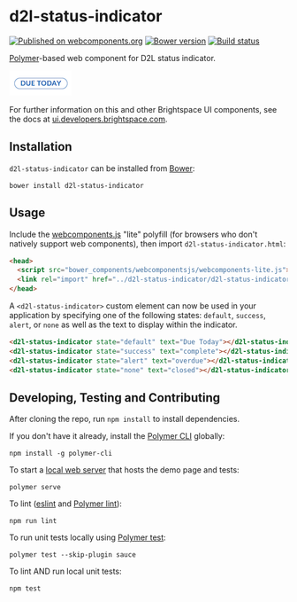 # d2l-status-indicator
[![Published on webcomponents.org](https://img.shields.io/badge/webcomponents.org-published-blue.svg)](https://www.webcomponents.org/element/BrightspaceUI/status-indicator)
[![Bower version][bower-image]][bower-url]
[![Build status][ci-image]][ci-url]

[Polymer](https://www.polymer-project.org)-based web component for D2L status indicator.

![screenshot of status-indicator component](/default-indicator.png)

For further information on this and other Brightspace UI components, see the docs at [ui.developers.brightspace.com](http://ui.developers.brightspace.com/).

## Installation

`d2l-status-indicator` can be installed from [Bower][bower-url]:
```shell
bower install d2l-status-indicator
```

## Usage

Include the [webcomponents.js](http://webcomponents.org/polyfills/) "lite" polyfill (for browsers who don't natively support web components), then import `d2l-status-indicator.html`:
```html
<head>
  <script src="bower_components/webcomponentsjs/webcomponents-lite.js"></script>
  <link rel="import" href="../d2l-status-indicator/d2l-status-indicator.html">
</head>
```

A `<d2l-status-indicator>` custom element can now be used in your application by specifying one of the following states: `default`, `success`, `alert`, or `none` as well as the text to display within the indicator.

<!---
```
<custom-element-demo>
  <template>
    <script src="../webcomponentsjs/webcomponents-lite.js"></script>
    <link rel="import" href="../d2l-typography/d2l-typography.html">
    <link rel="import" href="d2l-status-indicator.html">
    <custom-style include="d2l-typography">
      <style is="custom-style" include="d2l-typography"></style>
    </custom-style>
    <style>
      html {
        font-size: 20px;
      }
	  d2l-status-indicator {
		  margin-bottom: 10px;
	  }
    </style>
    <next-code-block></next-code-block>
  </template>
</custom-element-demo>
```
-->
```html
<d2l-status-indicator state="default" text="Due Today"></d2l-status-indicator>
<d2l-status-indicator state="success" text="complete"></d2l-status-indicator>
<d2l-status-indicator state="alert" text="overdue"></d2l-status-indicator>
<d2l-status-indicator state="none" text="closed"></d2l-status-indicator>
```

## Developing, Testing and Contributing

After cloning the repo, run `npm install` to install dependencies.

If you don't have it already, install the [Polymer CLI](https://www.polymer-project.org/2.0/docs/tools/polymer-cli) globally:

```shell
npm install -g polymer-cli
```

To start a [local web server](https://www.polymer-project.org/2.0/docs/tools/polymer-cli-commands#serve) that hosts the demo page and tests:

```shell
polymer serve
```

To lint ([eslint](http://eslint.org/) and [Polymer lint](https://www.polymer-project.org/2.0/docs/tools/polymer-cli-commands#lint)):

```shell
npm run lint
```

To run unit tests locally using [Polymer test](https://www.polymer-project.org/2.0/docs/tools/polymer-cli-commands#tests):

```shell
polymer test --skip-plugin sauce
```

To lint AND run local unit tests:

```shell
npm test
```

[bower-url]: http://bower.io/search/?q=d2l-status-indicator
[bower-image]: https://badge.fury.io/bo/d2l-status-indicator.svg
[ci-url]: https://travis-ci.org/BrightspaceUI/status-indicator
[ci-image]: https://travis-ci.org/BrightspaceUI/status-indicator.svg?branch=master
